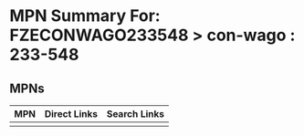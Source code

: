 



# MPN Summary For: FZECONWAGO233548 > con-wago : 233-548

## MPNs
  

|MPN|Direct Links|Search Links|
| :--- | :--- | :--- |
||||
